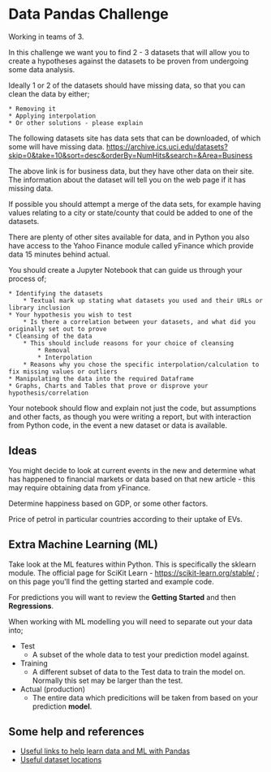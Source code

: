 # Data Pandas Challenge

Working in teams of 3.

In this challenge we want you to find 2 - 3 datasets that will allow you to create a hypotheses against the datasets to be proven from undergoing some data analysis.

Ideally 1 or 2 of the datasets should have missing data, so that you can clean the data by either;

    * Removing it
    * Applying interpolation
    * Or other solutions - please explain

The following datasets site has data sets that can be downloaded, of which some will have missing data.  https://archive.ics.uci.edu/datasets?skip=0&take=10&sort=desc&orderBy=NumHits&search=&Area=Business

The above link is for business data, but they have other data on their site.  The information about the dataset will tell you on the web page if it has missing data.

If possible you should attempt a merge of the data sets, for example having values relating to a city or state/county that could be added to one of the datasets.

There are plenty of other sites available for data, and in Python you also have access to the Yahoo Finance module called yFinance which provide data 15 minutes behind actual.

You should create a Jupyter Notebook that can guide us through your process of;

    * Identifying the datasets
        * Textual mark up stating what datasets you used and their URLs or library inclusion
    * Your hypothesis you wish to test
        * Is there a correlation between your datasets, and what did you originally set out to prove
    * Cleansing of the data
        * This should include reasons for your choice of cleansing
            * Removal
            * Interpolation
        * Reasons why you chose the specific interpolation/calculation to fix missing values or outliers
    * Manipulating the data into the required Dataframe
    * Graphs, Charts and Tables that prove or disprove your hypothesis/correlation

Your notebook should flow and explain not just the code, but assumptions and other facts, as though you were writing a report, but with interaction from Python code, in the event a new dataset or data is available.

## Ideas

You might decide to look at current events in the new and determine what has happened to financial markets or data based on that new article - this may require obtaining data from yFinance.

Determine happiness based on GDP, or some other factors.

Price of petrol in particular countries according to their uptake of EVs.

## Extra Machine Learning (ML)

Take look at the ML features within Python.  This is specifically the sklearn module.  The official page for SciKit Learn - https://scikit-learn.org/stable/ ; on this page you'll find the getting started and example code.

For predictions you will want to review the **Getting Started** and then **Regressions**.

When working with ML modelling you will need to separate out your data into;

* Test
    * A subset of the whole data to test your prediction model against.
* Training
    * A different subset of data to the Test data to train the model on.  Normally this set may be larger than the test.
* Actual (production)
    * The entire data which predicitions will be taken from based on your prediction **model**.

## Some help and references

* [Useful links to help learn data and ML with Pandas](../Useful_links.md)
* [Useful dataset locations](../Useful_Dataset_Locations.md)